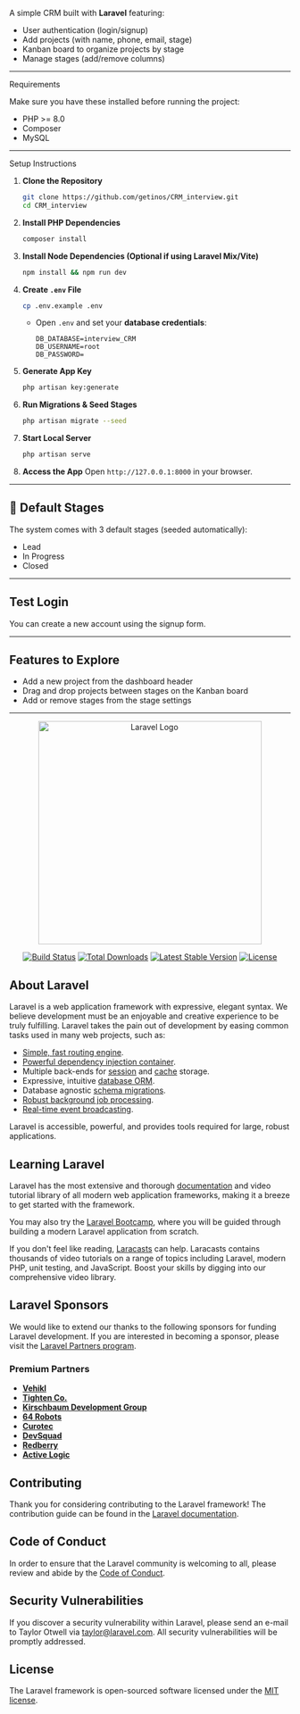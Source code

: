 

A simple CRM built with **Laravel** featuring:

* User authentication (login/signup)
* Add projects (with name, phone, email, stage)
* Kanban board to organize projects by stage
* Manage stages (add/remove columns)

---

 Requirements

Make sure you have these installed before running the project:

* PHP >= 8.0
* Composer
* MySQL
---

 Setup Instructions

1. **Clone the Repository**

   ```bash
   git clone https://github.com/getinos/CRM_interview.git
   cd CRM_interview
   ```

2. **Install PHP Dependencies**

   ```bash
   composer install
   ```

3. **Install Node Dependencies (Optional if using Laravel Mix/Vite)**

   ```bash
   npm install && npm run dev
   ```

4. **Create `.env` File**

   ```bash
   cp .env.example .env
   ```

   * Open `.env` and set your **database credentials**:

     ```env
     DB_DATABASE=interview_CRM
     DB_USERNAME=root
     DB_PASSWORD=
     ```

5. **Generate App Key**

   ```bash
   php artisan key:generate
   ```

6. **Run Migrations & Seed Stages**

   ```bash
   php artisan migrate --seed
   ```

7. **Start Local Server**

   ```bash
   php artisan serve
   ```

8. **Access the App**
   Open `http://127.0.0.1:8000` in your browser.

---

## 📌 Default Stages

The system comes with 3 default stages (seeded automatically):

* Lead
* In Progress
* Closed

---

##  Test Login

You can create a new account using the signup form.

---

## Features to Explore

* Add a new project from the dashboard header
* Drag and drop projects between stages on the Kanban board
* Add or remove stages from the stage settings

---

 







<p align="center"><a href="https://laravel.com" target="_blank"><img src="https://raw.githubusercontent.com/laravel/art/master/logo-lockup/5%20SVG/2%20CMYK/1%20Full%20Color/laravel-logolockup-cmyk-red.svg" width="400" alt="Laravel Logo"></a></p>

<p align="center">
<a href="https://github.com/laravel/framework/actions"><img src="https://github.com/laravel/framework/workflows/tests/badge.svg" alt="Build Status"></a>
<a href="https://packagist.org/packages/laravel/framework"><img src="https://img.shields.io/packagist/dt/laravel/framework" alt="Total Downloads"></a>
<a href="https://packagist.org/packages/laravel/framework"><img src="https://img.shields.io/packagist/v/laravel/framework" alt="Latest Stable Version"></a>
<a href="https://packagist.org/packages/laravel/framework"><img src="https://img.shields.io/packagist/l/laravel/framework" alt="License"></a>
</p>

## About Laravel

Laravel is a web application framework with expressive, elegant syntax. We believe development must be an enjoyable and creative experience to be truly fulfilling. Laravel takes the pain out of development by easing common tasks used in many web projects, such as:

- [Simple, fast routing engine](https://laravel.com/docs/routing).
- [Powerful dependency injection container](https://laravel.com/docs/container).
- Multiple back-ends for [session](https://laravel.com/docs/session) and [cache](https://laravel.com/docs/cache) storage.
- Expressive, intuitive [database ORM](https://laravel.com/docs/eloquent).
- Database agnostic [schema migrations](https://laravel.com/docs/migrations).
- [Robust background job processing](https://laravel.com/docs/queues).
- [Real-time event broadcasting](https://laravel.com/docs/broadcasting).

Laravel is accessible, powerful, and provides tools required for large, robust applications.

## Learning Laravel

Laravel has the most extensive and thorough [documentation](https://laravel.com/docs) and video tutorial library of all modern web application frameworks, making it a breeze to get started with the framework.

You may also try the [Laravel Bootcamp](https://bootcamp.laravel.com), where you will be guided through building a modern Laravel application from scratch.

If you don't feel like reading, [Laracasts](https://laracasts.com) can help. Laracasts contains thousands of video tutorials on a range of topics including Laravel, modern PHP, unit testing, and JavaScript. Boost your skills by digging into our comprehensive video library.

## Laravel Sponsors

We would like to extend our thanks to the following sponsors for funding Laravel development. If you are interested in becoming a sponsor, please visit the [Laravel Partners program](https://partners.laravel.com).

### Premium Partners

- **[Vehikl](https://vehikl.com)**
- **[Tighten Co.](https://tighten.co)**
- **[Kirschbaum Development Group](https://kirschbaumdevelopment.com)**
- **[64 Robots](https://64robots.com)**
- **[Curotec](https://www.curotec.com/services/technologies/laravel)**
- **[DevSquad](https://devsquad.com/hire-laravel-developers)**
- **[Redberry](https://redberry.international/laravel-development)**
- **[Active Logic](https://activelogic.com)**

## Contributing

Thank you for considering contributing to the Laravel framework! The contribution guide can be found in the [Laravel documentation](https://laravel.com/docs/contributions).

## Code of Conduct

In order to ensure that the Laravel community is welcoming to all, please review and abide by the [Code of Conduct](https://laravel.com/docs/contributions#code-of-conduct).

## Security Vulnerabilities

If you discover a security vulnerability within Laravel, please send an e-mail to Taylor Otwell via [taylor@laravel.com](mailto:taylor@laravel.com). All security vulnerabilities will be promptly addressed.

## License

The Laravel framework is open-sourced software licensed under the [MIT license](https://opensource.org/licenses/MIT).
